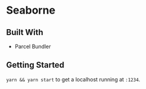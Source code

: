 # Seaborne

## Built With

- Parcel Bundler

## Getting Started

`yarn && yarn start` to get a localhost running at `:1234`.
